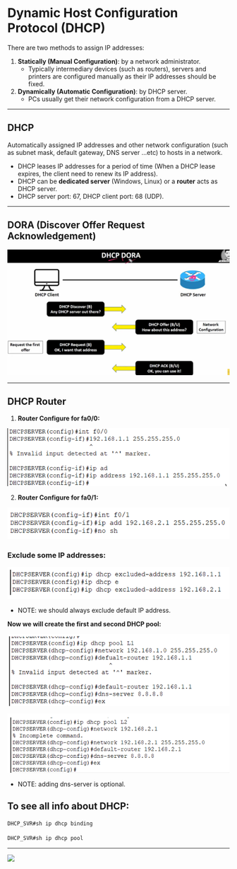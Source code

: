 # Dynamic Host Configuration Protocol (DHCP)

There are two methods to assign IP addresses:

1. **Statically (Manual Configuration)**: by a network administrator.
   - Typically intermediary devices (such as routers), servers and printers are configured manually as their IP addresses should be fixed.
2. **Dynamically (Automatic Configuration)**: by DHCP server.
   - PCs usually get their network configuration from a DHCP server.

---

## DHCP

Automatically assigned IP addresses and other network configuration (such as subnet mask, default gateway, DNS server ...etc) to hosts in a network.

- DHCP leases IP addresses for a period of time (When a DHCP lease expires, the client need to renew its IP address).
- DHCP can be **dedicated server** (Windows, Linux) or a **router** acts as DHCP server.
- DHCP server port: 67, DHCP client port: 68 (UDP).

---

## DORA (Discover Offer Request Acknowledgement)

![](./../images/40.png)

---

## DHCP Router

1. **Router Configure for fa0/0:**

![](./../images/42.png)

2. **Router Configure for fa0/1:**

![](./../images/43.png)

### Exclude some IP addresses:

![](./../images/44.png)

- NOTE: we should always exclude default IP address.

**Now we will create the first and second DHCP pool:**

![](./../images/45.png)

![](./../images/46.png)

- NOTE: adding dns-server is optional.

## To see all info about DHCP:

```sh
DHCP_SVR#sh ip dhcp binding 

DHCP_SVR#sh ip dhcp pool
```



---



![](C:\Users\Mohammad\Desktop\Study-Plan\Networking\images\47.png)
